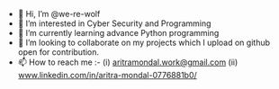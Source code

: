 - 👋 Hi, I’m @we-re-wolf
- 👀 I’m interested in Cyber Security and Programming
- 🌱 I’m currently learning advance Python programming
- 💞️ I’m looking to collaborate on my projects which I upload on github open for contribution.
- 📫 How to reach me :-
        (i)  aritramondal.work@gmail.com
        (ii) www.linkedin.com/in/aritra-mondal-0776881b0/

<!---
we-re-wolf/we-re-wolf is a ✨ special ✨ repository because its `README.md` (this file) appears on your GitHub profile.
You can click the Preview link to take a look at your changes.
--->
